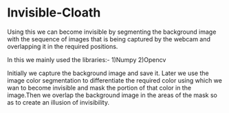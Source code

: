 # Invisible-Cloath
Using this we can become invisible by segmenting the background image with the sequence of images that is being captured by the webcam and overlapping it in the required positions.

In this we mainly used the libraries:-
  1)Numpy
  2)Opencv
  
Initially we capture the background image and save it.
Later we use the image color segmentation to differentiate the required color using which we wan to become invisible and mask the portion of that color in the image.Then we overlap the background image in the areas of the mask so as to create an illusion of invisibility.
